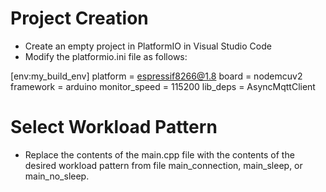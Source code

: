 # Project Creation

- Create an empty project in PlatformIO in Visual Studio Code
- Modify the platformio.ini file as follows:

[env:my_build_env]
platform = espressif8266@1.8
board = nodemcuv2
framework = arduino
monitor_speed = 115200
lib_deps = AsyncMqttClient

# Select Workload Pattern

- Replace the contents of the main.cpp file with the contents of the desired workload pattern from file main_connection, main_sleep, or main_no_sleep.  

